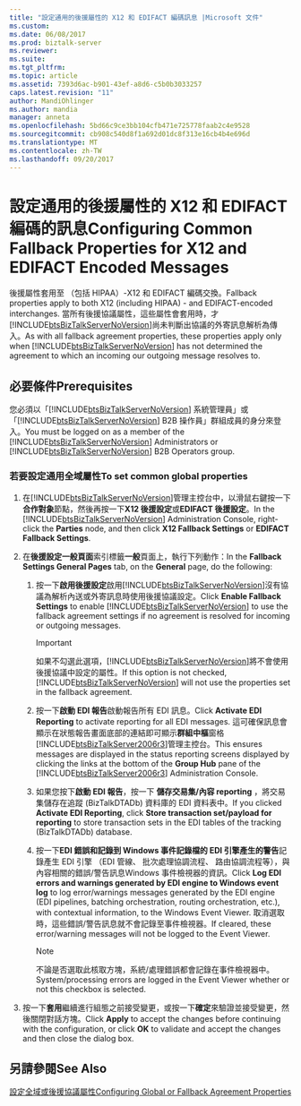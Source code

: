 ```yaml
---
title: "設定通用的後援屬性的 X12 和 EDIFACT 編碼訊息 |Microsoft 文件"
ms.custom: 
ms.date: 06/08/2017
ms.prod: biztalk-server
ms.reviewer: 
ms.suite: 
ms.tgt_pltfrm: 
ms.topic: article
ms.assetid: 7393d6ac-b901-43ef-a8d6-c5b0b3033257
caps.latest.revision: "11"
author: MandiOhlinger
ms.author: mandia
manager: anneta
ms.openlocfilehash: 5bd66c9ce3bb104cfb471e725778faab2c4e9528
ms.sourcegitcommit: cb908c540d8f1a692d01dc8f313e16cb4b4e696d
ms.translationtype: MT
ms.contentlocale: zh-TW
ms.lasthandoff: 09/20/2017
---
```

# <a name="configuring-common-fallback-properties-for-x12-and-edifact-encoded-messages"></a><span data-ttu-id="f7a96-102">設定通用的後援屬性的 X12 和 EDIFACT 編碼的訊息</span><span class="sxs-lookup"><span data-stu-id="f7a96-102">Configuring Common Fallback Properties for X12 and EDIFACT Encoded Messages</span></span>
<span data-ttu-id="f7a96-103">後援屬性套用至 （包括 HIPAA）-X12 和 EDIFACT 編碼交換。</span><span class="sxs-lookup"><span data-stu-id="f7a96-103">Fallback properties apply to both X12 (including HIPAA) - and EDIFACT-encoded interchanges.</span></span> <span data-ttu-id="f7a96-104">當所有後援協議屬性，這些屬性會套用時，才[!INCLUDE[btsBizTalkServerNoVersion](../includes/btsbiztalkservernoversion-md.md)]尚未判斷出協議的外寄訊息解析為傳入。</span><span class="sxs-lookup"><span data-stu-id="f7a96-104">As with all fallback agreement properties, these properties apply only when [!INCLUDE[btsBizTalkServerNoVersion](../includes/btsbiztalkservernoversion-md.md)] has not determined the agreement to which an incoming our outgoing message resolves to.</span></span>  
  
## <a name="prerequisites"></a><span data-ttu-id="f7a96-105">必要條件</span><span class="sxs-lookup"><span data-stu-id="f7a96-105">Prerequisites</span></span>  
 <span data-ttu-id="f7a96-106">您必須以「[!INCLUDE[btsBizTalkServerNoVersion](../includes/btsbiztalkservernoversion-md.md)] 系統管理員」或「[!INCLUDE[btsBizTalkServerNoVersion](../includes/btsbiztalkservernoversion-md.md)] B2B 操作員」群組成員的身分來登入。</span><span class="sxs-lookup"><span data-stu-id="f7a96-106">You must be logged on as a member of the [!INCLUDE[btsBizTalkServerNoVersion](../includes/btsbiztalkservernoversion-md.md)] Administrators or [!INCLUDE[btsBizTalkServerNoVersion](../includes/btsbiztalkservernoversion-md.md)] B2B Operators group.</span></span>  
  
### <a name="to-set-common-global-properties"></a><span data-ttu-id="f7a96-107">若要設定通用全域屬性</span><span class="sxs-lookup"><span data-stu-id="f7a96-107">To set common global properties</span></span>  
  
1.  <span data-ttu-id="f7a96-108">在[!INCLUDE[btsBizTalkServerNoVersion](../includes/btsbiztalkservernoversion-md.md)]管理主控台中，以滑鼠右鍵按一下**合作對象**節點，然後再按一下**X12 後援設定**或**EDIFACT 後援設定**。</span><span class="sxs-lookup"><span data-stu-id="f7a96-108">In the [!INCLUDE[btsBizTalkServerNoVersion](../includes/btsbiztalkservernoversion-md.md)] Administration Console, right-click the **Parties** node, and then click **X12 Fallback Settings** or **EDIFACT Fallback Settings**.</span></span>  
  
2.  <span data-ttu-id="f7a96-109">在**後援設定一般頁面**索引標籤**一般**頁面上，執行下列動作：</span><span class="sxs-lookup"><span data-stu-id="f7a96-109">In the **Fallback Settings General Pages** tab, on the **General** page, do the following:</span></span>  
  
    1.  <span data-ttu-id="f7a96-110">按一下**啟用後援設定**啟用[!INCLUDE[btsBizTalkServerNoVersion](../includes/btsbiztalkservernoversion-md.md)]沒有協議為解析內送或外寄訊息時使用後援協議設定。</span><span class="sxs-lookup"><span data-stu-id="f7a96-110">Click **Enable Fallback Settings** to enable [!INCLUDE[btsBizTalkServerNoVersion](../includes/btsbiztalkservernoversion-md.md)] to use the fallback agreement settings if no agreement is resolved for incoming or outgoing messages.</span></span>  
  
        > [!IMPORTANT]
        >  <span data-ttu-id="f7a96-111">如果不勾選此選項，[!INCLUDE[btsBizTalkServerNoVersion](../includes/btsbiztalkservernoversion-md.md)]將不會使用後援協議中設定的屬性。</span><span class="sxs-lookup"><span data-stu-id="f7a96-111">If this option is not checked, [!INCLUDE[btsBizTalkServerNoVersion](../includes/btsbiztalkservernoversion-md.md)] will not use the properties set in the fallback agreement.</span></span>  
  
    2.  <span data-ttu-id="f7a96-112">按一下**啟動 EDI 報告**啟動報告所有 EDI 訊息。</span><span class="sxs-lookup"><span data-stu-id="f7a96-112">Click **Activate EDI Reporting** to activate reporting for all EDI messages.</span></span> <span data-ttu-id="f7a96-113">這可確保訊息會顯示在狀態報告畫面底部的連結即可顯示**群組中樞**窗格[!INCLUDE[btsBizTalkServer2006r3](../includes/btsbiztalkserver2006r3-md.md)]管理主控台。</span><span class="sxs-lookup"><span data-stu-id="f7a96-113">This ensures messages are displayed in the status reporting screens displayed by clicking the links at the bottom of the **Group Hub** pane of the [!INCLUDE[btsBizTalkServer2006r3](../includes/btsbiztalkserver2006r3-md.md)] Administration Console.</span></span>  
  
    3.  <span data-ttu-id="f7a96-114">如果您按下**啟動 EDI 報告**，按一下 **儲存交易集/內容 reporting** ，將交易集儲存在追蹤 (BizTalkDTADb) 資料庫的 EDI 資料表中。</span><span class="sxs-lookup"><span data-stu-id="f7a96-114">If you clicked **Activate EDI Reporting**, click **Store transaction set/payload for reporting** to store transaction sets in the EDI tables of the tracking (BizTalkDTADb) database.</span></span>  
  
    4.  <span data-ttu-id="f7a96-115">按一下**EDI 錯誤和記錄到 Windows 事件記錄檔的 EDI 引擎產生的警告**記錄產生 EDI 引擎 （EDI 管線、 批次處理協調流程、 路由協調流程等），與內容相關的錯誤/警告訊息Windows 事件檢視器的資訊。</span><span class="sxs-lookup"><span data-stu-id="f7a96-115">Click **Log EDI errors and warnings generated by EDI engine to Windows event log** to log error/warnings messages generated by the EDI engine (EDI pipelines, batching orchestration, routing orchestration, etc.), with contextual information, to the Windows Event Viewer.</span></span> <span data-ttu-id="f7a96-116">取消選取時，這些錯誤/警告訊息就不會記錄至事件檢視器。</span><span class="sxs-lookup"><span data-stu-id="f7a96-116">If cleared, these error/warning messages will not be logged to the Event Viewer.</span></span>  
  
        > [!NOTE]
        >  <span data-ttu-id="f7a96-117">不論是否選取此核取方塊，系統/處理錯誤都會記錄在事件檢視器中。</span><span class="sxs-lookup"><span data-stu-id="f7a96-117">System/processing errors are logged in the Event Viewer whether or not this checkbox is selected.</span></span>  
  
3.  <span data-ttu-id="f7a96-118">按一下**套用**繼續進行組態之前接受變更，或按一下**確定**來驗證並接受變更，然後關閉對話方塊。</span><span class="sxs-lookup"><span data-stu-id="f7a96-118">Click **Apply** to accept the changes before continuing with the configuration, or click **OK** to validate and accept the changes and then close the dialog box.</span></span>  
  
## <a name="see-also"></a><span data-ttu-id="f7a96-119">另請參閱</span><span class="sxs-lookup"><span data-stu-id="f7a96-119">See Also</span></span>  
 [<span data-ttu-id="f7a96-120">設定全域或後援協議屬性</span><span class="sxs-lookup"><span data-stu-id="f7a96-120">Configuring Global or Fallback Agreement Properties</span></span>](../core/configuring-global-or-fallback-agreement-properties.md)